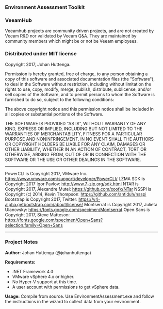### Environment Assessment Toolkit

### VeeamHub

Veeamhub projects are community driven projects, and are not created by Veeam R&D nor validated by Veeam Q&A. They are maintained by community members which might be or not be Veeam employees.

### Distributed under MIT license

Copyright 2017, Johan Huttenga.

Permission is hereby granted, free of charge, to any person obtaining a copy of this software and associated documentation files (the "Software"), to deal in the Software without restriction, including without limitation the rights to use, copy, modify, merge, publish, distribute, sublicense, and/or sell copies of the Software, and to permit persons to whom the Software is furnished to do so, subject to the following conditions:  

The above copyright notice and this permission notice shall be included in all copies or substantial portions of the Software.  

THE SOFTWARE IS PROVIDED "AS IS", WITHOUT WARRANTY OF ANY KIND, EXPRESS OR IMPLIED, INCLUDING BUT NOT LIMITED TO THE WARRANTIES OF MERCHANTABILITY, FITNESS FOR A PARTICULAR PURPOSE AND NONINFRINGEMENT. IN NO EVENT SHALL THE AUTHORS OR COPYRIGHT HOLDERS BE LIABLE FOR ANY CLAIM, DAMAGES OR OTHER LIABILITY, WHETHER IN AN ACTION OF CONTRACT, TORT OR OTHERWISE, ARISING FROM, OUT OF OR IN CONNECTION WITH THE SOFTWARE OR THE USE OR OTHER DEALINGS IN THE SOFTWARE.

---

PowerCLI is Copyright 2017, VMware Inc. https://www.vmware.com/support/developer/PowerCLI/
LZMA SDK is Copyright 2017 Igor Pavlov: http://www.7-zip.org/sdk.html
NTAR is Copyright 2017, Alexandre Mutel: https://github.com/xoofx/NTar
NSSPI is Copyright (c) 2014, Kevin Thompson: https://github.com/antiduh/nsspi
Bootstrap is Copyright 2017, Twitter: https://v4-alpha.getbootstrap.com/about/license/
Montserrat is Copyright 2017, Julieta Ulanovsky: https://fonts.google.com/specimen/Montserrat
Open Sans is Copyright 2017, Steve Matteson: https://fonts.google.com/specimen/Open+Sans?selection.family=Open+Sans

---

### Project Notes

**Author:** Johan Huttenga (@johanhuttenga)

**Requirements:**
- .NET Framework 4.0
- VMware vSphere 4.x or higher.
- No Hyper-V support at this time.
- A user account with permissions to get vSphere data.

**Usage:** Compile from source. Use EnvironmentAssessment.exe and follow the instructions in the wizard to collect data from your environment. 
